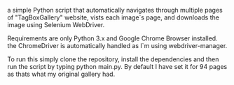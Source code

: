 a simple Python script that automatically navigates through multiple pages of "TagBoxGallery" website, vists each image`s page, and downloads the image using Selenium WebDriver.


Requirements are only Python 3.x and Google Chrome Browser installed. the ChromeDriver is automatically handled as I`m using webdriver-manager.

To run this simply clone the repository, install the dependencies and then run the script by typing python main.py. By default I have set it for 94 pages as thats what my original gallery had.